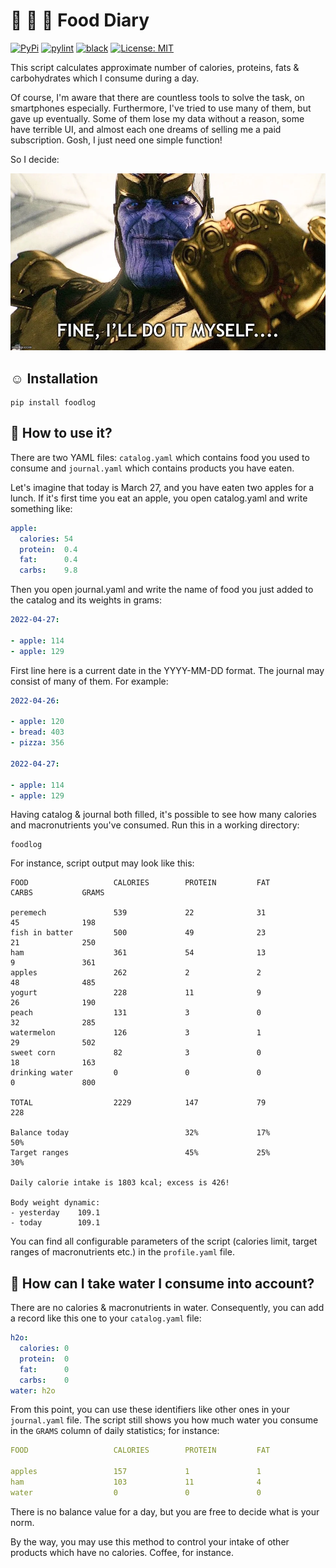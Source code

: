 # 🍞 🍏 🥩 Food Diary

[![PyPi](https://img.shields.io/pypi/v/foodlog)](https://pypi.org/project/foodlog/) [![pylint](https://github.com/vkostyanetsky/Foodlog/actions/workflows/pylint.yml/badge.svg)](https://github.com/vkostyanetsky/Foodlog/actions/workflows/pylint.yml) [![black](https://github.com/vkostyanetsky/Foodlog/actions/workflows/black.yml/badge.svg)](https://github.com/vkostyanetsky/Foodlog/actions/workflows/black.yml) [![License: MIT](https://img.shields.io/badge/License-MIT-yellow.svg)](https://opensource.org/licenses/MIT)

This script calculates approximate number of calories, proteins, fats & carbohydrates which I consume during a day. 

Of course, I'm aware that there are countless tools to solve the task, on smartphones especially. Furthermore, I've tried to use many of them, but gave up eventually. Some of them lose my data without a reason, some have terrible UI, and almost each one dreams of selling me a paid subscription. Gosh, I just need one simple function!

So I decide:

![Fine, I'll do it myself](https://github.com/vkostyanetsky/FoodDiary/raw/main/tanos.png)

## ☺ Installation

```
pip install foodlog 
```

## 🤔 How to use it? 

There are two YAML files: `catalog.yaml` which contains food you used to consume and `journal.yaml` which contains products you have eaten.

Let's imagine that today is March 27, and you have eaten two apples for a lunch. If it's first time you eat an apple, you open catalog.yaml and write something like:  

```yaml
apple: 
  calories: 54
  protein:  0.4
  fat:      0.4
  carbs:    9.8
```

Then you open journal.yaml and write the name of food you just added to the catalog and its weights in grams:

```yaml
2022-04-27:

- apple: 114
- apple: 129
```

First line here is a current date in the YYYY-MM-DD format. The journal may consist of many of them. For example:

```yaml
2022-04-26:
  
- apple: 120  
- bread: 403
- pizza: 356

2022-04-27:

- apple: 114
- apple: 129
```

Having catalog & journal both filled, it's possible to see how many calories and macronutrients you've consumed. Run this in a working directory:

```
foodlog
```

For instance, script output may look like this:

```
FOOD                   CALORIES        PROTEIN         FAT             CARBS           GRAMS          

peremech               539             22              31              45              198            
fish in batter         500             49              23              21              250            
ham                    361             54              13              9               361            
apples                 262             2               2               48              485            
yogurt                 228             11              9               26              190            
peach                  131             3               0               32              285            
watermelon             126             3               1               29              502            
sweet corn             82              3               0               18              163            
drinking water         0               0               0               0               800            

TOTAL                  2229            147             79              228                            

Balance today                          32%             17%             50%                            
Target ranges                          45%             25%             30%                            

Daily calorie intake is 1803 kcal; excess is 426!

Body weight dynamic:
- yesterday    109.1
- today        109.1
```

You can find all configurable parameters of the script (calories limit, target ranges of macronutrients etc.) in the `profile.yaml` file.

## 🧐 How can I take water I consume into account?

There are no calories & macronutrients in water. Consequently, you can add a record like this one to your `catalog.yaml` file:

```yaml
h2o:
  calories: 0
  protein:  0
  fat:      0
  carbs:    0
water: h2o
```

From this point, you can use these identifiers like other ones in your `journal.yaml` file. The script still shows you how much water you consume in the `GRAMS` column of daily statistics; for instance:

```yaml
FOOD                   CALORIES        PROTEIN         FAT             CARBS           GRAMS

apples                 157             1               1               28              290
ham                    103             11              4               6               124
water                  0               0               0               0               800
```

There is no balance value for a day, but you are free to decide what is your norm.

By the way, you may use this method to control your intake of other products which have no calories. Coffee, for instance. 